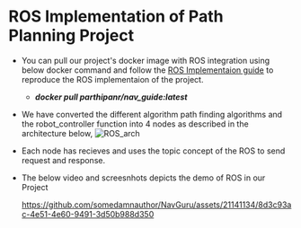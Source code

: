 # ROS Implementation of Path Planning Project
- You can pull our project's docker image with ROS integration using below docker command and follow the [ROS Implementaion guide](https://github.com/somedamnauthor/NavGuru/blob/master/ros_output/steps_to_run_ros_docker.md) to reproduce the ROS implementaion of the project.
  - ***docker pull parthipanr/nav_guide:latest***
- We have converted the different algorithm path finding algorithms and the robot_controller function into 4 nodes as described in the architecture below,
  ![ROS_arch](https://github.com/somedamnauthor/NavGuru/assets/21141134/fdfedfc3-877f-4a94-ad3b-43adc97bf435)
- Each node has recieves and uses the topic concept of the ROS to send request and response.
- The below video and screesnhots depicts the demo of ROS in our Project

  https://github.com/somedamnauthor/NavGuru/assets/21141134/8d3c93ac-4e51-4e60-9491-3d50b988d350

